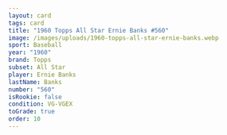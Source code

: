 ```yaml
---
layout: card
tags: card
title: "1960 Topps All Star Ernie Banks #560"
image: /images/uploads/1960-topps-all-star-ernie-banks.webp
sport: Baseball
year: "1960"
brand: Topps
subset: All Star
player: Ernie Banks
lastName: Banks
number: "560"
isRookie: false
condition: VG-VGEX
toGrade: true
order: 10
---
```

